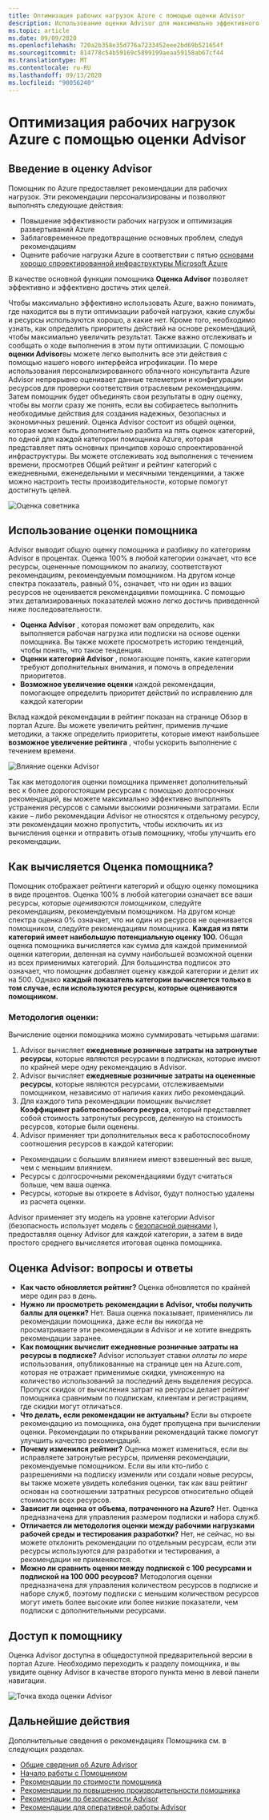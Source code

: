 ```yaml
---
title: Оптимизация рабочих нагрузок Azure с помощью оценки Advisor
description: Использование оценки Advisor для максимально эффективного использования Azure
ms.topic: article
ms.date: 09/09/2020
ms.openlocfilehash: 720a2b358e35d776a7233452eee2bd69b521654f
ms.sourcegitcommit: 814778c54b59169c5899199aeaa59158ab67cf44
ms.translationtype: MT
ms.contentlocale: ru-RU
ms.lasthandoff: 09/13/2020
ms.locfileid: "90056240"
---
```

# <a name="optimize-azure-workloads-using-advisor-score"></a>Оптимизация рабочих нагрузок Azure с помощью оценки Advisor

## <a name="introduction-to-advisor-score"></a>Введение в оценку Advisor

Помощник по Azure предоставляет рекомендации для рабочих нагрузок. Эти рекомендации персонализированы и позволяют выполнять следующие действия:
* Повышение эффективности рабочих нагрузок и оптимизация развертываний Azure
* Заблаговременное предотвращение основных проблем, следуя рекомендациям
* Оцените рабочие нагрузки Azure в соответствии с пятью [основами хорошо спроектированной инфраструктуры Microsoft Azure](https://docs.microsoft.com/azure/architecture/framework/)

В качестве основной функции помощника **Оценка Advisor** позволяет эффективно и эффективно достичь этих целей. 

Чтобы максимально эффективно использовать Azure, важно понимать, где находится вы в пути оптимизации рабочей нагрузки, какие службы и ресурсы используются хорошо, а какие нет. Кроме того, необходимо узнать, как определить приоритеты действий на основе рекомендаций, чтобы максимально увеличить результат. Также важно отслеживать и сообщать о ходе выполнения в этом пути оптимизации. С помощью **оценки Advisor**вы можете легко выполнить все эти действия с помощью нашего нового интерфейса игрофикации. По мере использования персонализированного облачного консультанта Azure Advisor непрерывно оценивает данные телеметрии и конфигурации ресурсов для проверки соответствия отраслевым рекомендациям. Затем помощник будет объединять свои результаты в одну оценку, чтобы вы могли сразу же понять, если вы собираетесь выполнить необходимые действия для создания надежных, безопасных и экономичных решений. Оценка Advisor состоит из общей оценки, которая может быть дополнительно разбита на пять оценок категорий, по одной для каждой категории помощника Azure, которая представляет пять основных принципов хорошо спроектированной инфраструктуры. Вы можете отслеживать ход выполнения с течением времени, просмотрев Общий рейтинг и рейтинг категорий с ежедневными, еженедельными и месячными тенденциями, а также можно настроить тесты производительности, которые помогут достигнуть целей. 

 ![Оценка советника](./media/advisor-score-1.png)

## <a name="how-to-consume-advisor-score"></a>Использование оценки помощника
Advisor выводит общую оценку помощника и разбивку по категориям Advisor в процентах. Оценка 100% в любой категории означает, что все ресурсы, оцененные помощником по анализу, соответствуют рекомендациям, рекомендуемым помощником. На другом конце спектра показатель, равный 0%, означает, что ни один из ваших ресурсов не оценивается рекомендациями помощника. С помощью этих детализированных показателей можно легко достичь приведенной ниже последовательности.
* **Оценка Advisor** , которая поможет вам определить, как выполняется рабочая нагрузка или подписки на основе оценки помощника. Вы также можете просмотреть историю тенденций, чтобы понять, что такое тенденция.
* **Оценки категорий Advisor** , помогающие понять, какие категории требуют дополнительных внимания, и помочь в определении приоритетов.
* **Возможное увеличение оценки** каждой рекомендации, помогающее определить приоритет действий по исправлению для каждой категории

Вклад каждой рекомендации в рейтинг показан на странице Обзор в портал Azure. Вы можете увеличить рейтинг, применив лучшие методики, а также определить приоритеты, которые имеют наибольшее **возможное увеличение рейтинга** , чтобы ускорить выполнение с течением времени.  

![Влияние оценки Advisor](./media/advisor-score-2.png)

Так как методология оценки помощника применяет дополнительный вес к более дорогостоящим ресурсам с помощью долгосрочных рекомендаций, вы можете максимально эффективно выполнять устранения ресурсов с самыми высокими розничными затратами. Если какие – либо рекомендации Advisor не относятся к отдельному ресурсу, эти рекомендации можно пропустить, чтобы исключить их из вычисления оценки и отправить отзыв помощнику, чтобы улучшить его рекомендации. 

## <a name="how-is-advisor-score-calculated"></a>Как вычисляется Оценка помощника?
Помощник отображает рейтинги категорий и общую оценку помощника в виде процентов. Оценка 100% в любой категории означает все ваши ресурсы, которые *оцениваются помощником*, следуйте рекомендациям, рекомендуемым помощником. На другом конце спектра оценка 0% означает, что ни один из ресурсов не оценивается помощником, следуйте рекомендациям помощника. 
**Каждая из пяти категорий имеет наибольшую потенциальную оценку 100.** Общая оценка помощника вычисляется как сумма для каждой применимой оценки категории, деленная на сумму наибольшей возможной оценки из всех применимых категорий. Для большинства подписок это означает, что помощник добавляет оценку каждой категории и делит их на 500. Однако **каждый показатель категории вычисляется только в том случае, если используются ресурсы, которые оцениваются помощником.**

### <a name="scoring-methodology"></a>Методология оценки: 
Вычисление оценки помощника можно суммировать четырьмя шагами:
1. Advisor вычисляет **ежедневные розничные затраты на затронутые ресурсы**, которые являются ресурсами в подписках, которые имеют по крайней мере одну рекомендацию в Advisor.
2. Advisor вычисляет **ежедневные розничные затраты на оцененные ресурсы**, которые являются ресурсами, отслеживаемыми помощником, независимо от наличия каких либо рекомендаций. 
3. Для каждого типа рекомендации помощник вычисляет **Коэффициент работоспособного ресурса**, который представляет собой стоимость затронутых ресурсов, деленную на стоимость ресурсов, которые были оценены.
4. Advisor применяет три дополнительных веса к работоспособному соотношения ресурсов в каждой категории:
* Рекомендации с большим влиянием имеют взвешенный вес выше, чем с меньшим влиянием.
* Ресурсы с долгосрочными рекомендациями будут считаться больше, чем ваша оценка.
* Ресурсы, которые вы откроете в Advisor, будут полностью удалены из расчета оценки. 
    
Advisor применяет эту модель на уровне категории Advisor (безопасность использует модель с [безопасной оценками](https://docs.microsoft.com/azure/security-center/secure-score-security-controls#introduction-to-secure-score) ), предоставляя оценку Advisor для каждой категории, а затем в виде простого среднего вычисляется итоговая оценка помощника.


## <a name="advisor-score-faq"></a>Оценка Advisor: вопросы и ответы
* **Как часто обновляется рейтинг?**
Оценка обновляется по крайней мере один раз в день. 
* **Нужно ли просмотреть рекомендации в Advisor, чтобы получить баллы для оценки?**
Нет. Ваша оценка показывает, применялись ли рекомендации помощника, даже если вы никогда не просматриваете эти рекомендации в Advisor и не хотите внедрять рекомендации заранее.  
* **Как помощник вычислит ежедневные розничные затраты на ресурсы в подписке?**
Advisor использует ставки *оплаты по мере* использования, опубликованные на странице цен на Azure.com, которая не отражает применимые скидки, умноженную на количество использований за последний день выделения ресурса. Пропуск скидок от вычисления затрат на ресурсы делает рейтинг помощника сравнимым по подпискам, клиентам и регистрациям, где скидки могут отличаться. 
* **Что делать, если рекомендации не актуальны?**
Если вы откроете рекомендацию из помощника, она будет пропущена при вычислении оценки. Рекомендации по открывании рекомендаций также помогут улучшить качество рекомендаций.
* **Почему изменился рейтинг?** Оценка может измениться, если вы исправляете затронутые ресурсы, применяя рекомендации, рекомендуемые помощником. Если вы или кто-либо с разрешениями на подписку изменили или создали новые ресурсы, вы также можете увидеть колебания оценки, так как ваш рейтинг основан на соотношении затратных ресурсов относительно общей стоимости всех ресурсов.
* **Зависит ли оценка от объема, потраченного на Azure?**
Нет. Оценка предназначена для управления размером подписки и набора служб. 
* **Отличается ли методология оценки между рабочими нагрузками рабочей среды и тестирования разработки?**
Нет, не сейчас, но вы можете отклонить рекомендации по отдельным ресурсам, если эти ресурсы используются для разработки и тестирования, а рекомендации не применяются.
* **Можно ли сравнить оценки между подпиской с 100 ресурсами и подпиской на 100 000 ресурсов?**
Методология оценки предназначена для управления количеством ресурсов в подписке и наборе служб, поэтому подписки с меньшим количеством ресурсов могут иметь более высокие или более низкие показатели, чем подписки с дополнительными ресурсами. 

## <a name="how-to-access-advisor"></a>Доступ к помощнику
Оценка Advisor доступна в общедоступной предварительной версии в портал Azure. Необходимо переходить к разделу помощника, и вы увидите оценку Advisor в качестве второго пункта меню в левой панели навигации. 

![Точка входа оценки Advisor](./media/advisor-score-3.png)

## <a name="next-steps"></a>Дальнейшие действия

Дополнительные сведения о рекомендациях Помощника см. в следующих разделах.
* [Общие сведения об Azure Advisor](advisor-overview.md)
* [Начало работы с Помощником](advisor-get-started.md)
* [Рекомендации по стоимости помощника](advisor-cost-recommendations.md)
* [Рекомендации по повышению производительности помощника](advisor-performance-recommendations.md)
* [Рекомендации по безопасности Advisor](advisor-security-recommendations.md)
* [Рекомендации для оперативной работы Advisor](advisor-operational-excellence-recommendations.md)
